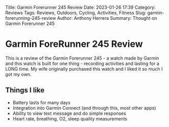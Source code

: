Title: Garmin Forerunner 245 Review
Date: 2023-01-26 17:39
Category: Reviews
Tags: Reviews, Outdoors, Cycling, Activities, Fitness
Slug: garmin-forerunning-245-review
Author: Anthony Herrera
Summary: Thought on Garmin Forerunner 245

# Garmin ForeRunner 245 Review

This is a review of the Garmin Forerunner 245 - a watch made by Garmin and this watch is built for one thing - recording
activities and lasting for a LONG time. My wife originally purchased this watch and I liked it so much I got my own. 


## Things I like

* Battery lasts for many days
* Integration into Garmin Connect (and through this, most other apps)
* Ability to view text message and do simple responses
* Heart rate, breathing, O2, sleep quality measurements
